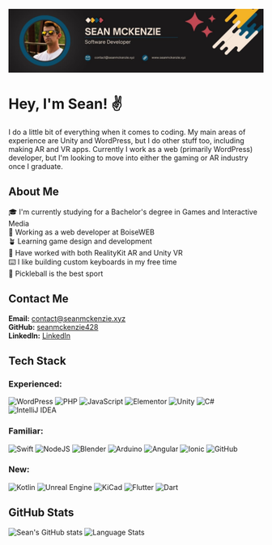 [![Header](https://raw.githubusercontent.com/seanmckenzie428/seanmckenzie428/main/bio/bio-cover.jpg)](seanmckenzie.xyz)

# Hey, I'm Sean! ✌️

I do a little bit of everything when it comes to coding. My main areas of experience are Unity and WordPress, but I do other stuff too, including making AR and VR apps. Currently I work as a web (primarily WordPress) developer, but I'm looking to move into either the gaming or AR industry once I graduate.


## About Me

🎓 I'm currently studying for a Bachelor's degree in Games and Interactive Media  
💼 Working as a web developer at BoiseWEB  
🪴 Learning game design and development  
🥽 Have worked with both RealityKit AR and Unity VR  
⌨️ I like building custom keyboards in my free time  
🏓 Pickleball is the best sport


## Contact Me

**Email:** [contact@seanmckenzie.xyz](mailto:contact@seanmckenzie.xyz)  
**GitHub:** [seanmckenzie428](https://github.com/seanmckenzie428)  
**LinkedIn:** [LinkedIn](https://www.linkedin.com/in/sean-mckenzie-208b36230/)  


## Tech Stack

### Experienced:

![WordPress](https://img.shields.io/badge/WordPress-21759B.svg?style=for-the-badge&logo=WordPress&logoColor=white) 
![PHP](https://img.shields.io/badge/PHP-777BB4.svg?style=for-the-badge&logo=PHP&logoColor=white) 
![JavaScript](https://img.shields.io/badge/JavaScript-F7DF1E.svg?style=for-the-badge&logo=JavaScript&logoColor=black) 
![Elementor](https://img.shields.io/badge/Elementor-92003B.svg?style=for-the-badge&logo=Elementor&logoColor=white)
![Unity](https://img.shields.io/badge/Unity-FFFFFF.svg?style=for-the-badge&logo=Unity&logoColor=black) 
![C#](https://img.shields.io/badge/C%20Sharp-239120.svg?style=for-the-badge&logo=C-Sharp&logoColor=white) 
![IntelliJ IDEA](https://img.shields.io/badge/IntelliJ%20IDEA-000000.svg?style=for-the-badge&logo=IntelliJ-IDEA&logoColor=white) 


### Familiar:

![Swift](https://img.shields.io/badge/Swift-F05138.svg?style=for-the-badge&logo=Swift&logoColor=white) 
![NodeJS](https://img.shields.io/badge/Node.js-339933.svg?style=for-the-badge&logo=nodedotjs&logoColor=white) 
![Blender](https://img.shields.io/badge/Blender-F5792A.svg?style=for-the-badge&logo=Blender&logoColor=white) 
![Arduino](https://img.shields.io/badge/Arduino-00979D.svg?style=for-the-badge&logo=Arduino&logoColor=white) 
![Angular](https://img.shields.io/badge/Angular-DD0031.svg?style=for-the-badge&logo=Angular&logoColor=white) 
![Ionic](https://img.shields.io/badge/Ionic-3880FF.svg?style=for-the-badge&logo=Ionic&logoColor=white)
![GitHub](https://img.shields.io/badge/GitHub-181717.svg?style=for-the-badge&logo=GitHub&logoColor=white) 


### New:

![Kotlin](https://img.shields.io/badge/Kotlin-7F52FF.svg?style=for-the-badge&logo=Kotlin&logoColor=white)
![Unreal Engine](https://img.shields.io/badge/Unreal%20Engine-0E1128.svg?style=for-the-badge&logo=Unreal-Engine&logoColor=white) 
![KiCad](https://img.shields.io/badge/KiCad-314CB0.svg?style=for-the-badge&logo=KiCad&logoColor=white)
![Flutter](https://img.shields.io/badge/Flutter-02569B.svg?style=for-the-badge&logo=Flutter&logoColor=white) 
![Dart](https://img.shields.io/badge/Dart-0175C2.svg?style=for-the-badge&logo=Dart&logoColor=white) 



## GitHub Stats

![Sean's GitHub stats](https://github-readme-stats.vercel.app/api?username=seanmckenzie428&count_private=true&theme=dark) 
![Language Stats](https://api.githubtrends.io/user/svg/seanmckenzie428/langs?time_range=one_year&use_percent=True&include_private=True&loc_metric=changed&compact=True&theme=dark) 
